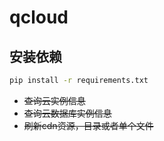 # qcloud
## 安装依赖
``` bash
pip install -r requirements.txt
``` 
- ~~查询云实例信息~~
- ~~查询云数据库实例信息~~
- ~~刷新cdn资源，目录或者单个文件~~
